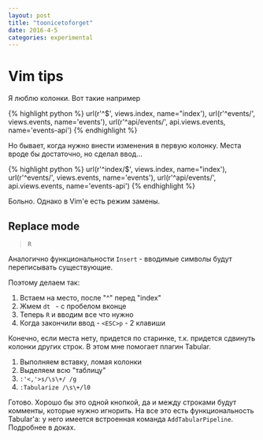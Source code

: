 ```yaml
---
layout: post
title: "toonicetoforget"
date: 2016-4-5
categories: experimental
---
```

# Vim tips
Я люблю колонки.
Вот такие например

{% highlight python %}
url(r'^$',           views.index,      name="index'),
url(r'^events/',     views.events,     name='events'),
url(r'^api/events/', api.views.events, name='events-api')
{% endhighlight %}

Но бывает, когда нужно внести изменения в первую колонку. Места вроде бы
достаточно, но сделал ввод...

{% highlight python %}
url(r'^index/$',           views.index,      name="index'),
url(r'^events/',     views.events,     name='events'),
url(r'^api/events/', api.views.events, name='events-api')
{% endhighlight %}

Больно. Однако в Vim'е есть режим замены.

## Replace mode

> `R`

Аналогично функциональности `Insert` - вводимые символы будут переписывать
существующие.

Поэтому делаем так:

1. Встаем на место, после "^" перед "index"
2. Жмем `dt ` - с пробелом вконце
3. Теперь `R` и вводим все что нужно
4. Когда закончили ввод - `<ESC>p` - 2 клавиши

Конечно, если места нету, придется по старинке, т.к. придется сдвинуть колонки
других строк. В этом мне помогает плагин Tabular.

1. Выполняем вставку, ломая колонки
2. Выделяем всю "таблицу"
3. `:'<,'>s/\s\+/ /g`
4. `:Tabularize /\s\+/l0`


Готово. Хорошо бы это одной кнопкой, да и между строками будут комменты,
которые нужно игнорить. На все это есть функциональность Tabular'а: у него
имеется встроенная команда `AddTabularPipeline`. Подробнее в доках.
